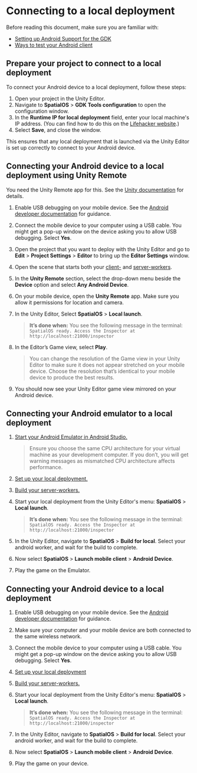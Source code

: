 # Connecting to a local deployment

Before reading this document, make sure you are familiar with:

* [Setting up Android Support for the GDK]({{urlRoot}}/content/mobile/android/setup)
* [Ways to test your Android client]({{urlRoot}}/content/mobile/android/ways-to-test)

## Prepare your project to connect to a local deployment

To connect your Android device to a local deployment, follow these steps:

1. Open your project in the Unity Editor.
1. Navigate to **SpatialOS** > **GDK Tools configuration** to open the configuration window.
1. In the **Runtime IP for local deployment** field, enter your local machine's IP address. (You can find how to do this on the [Lifehacker website](https://lifehacker.com/5833108/how-to-find-your-local-and-external-ip-address).)
1. Select **Save**, and close the window.

This ensures that any local deployment that is launched via the Unity Editor is set up correctly to connect to your Android device.

## Connecting your Android device to a local deployment using Unity Remote

You need the Unity Remote app for this. See the [Unity documentation](https://docs.unity3d.com/Manual/UnityRemote5.html) for details.

1. Enable USB debugging on your mobile device. See the [Android developer documentation](https://developer.android.com/studio/debug/dev-options#enable) for guidance.
1. Connect the mobile device to your computer using a USB cable. You might get a pop-up window on the device asking you to allow USB debugging. Select **Yes**.
1. Open the project that you want to deploy with the Unity Editor and go to **Edit** > **Project Settings** > **Editor** to bring up the **Editor Settings** window.
1. Open the scene that starts both your [client-]({{urlRoot}}/content/glossary#client-worker) and [server-workers]({{urlRoot}}/content/glossary#server-worker).
1. In the **Unity Remote** section, select the drop-down menu beside the **Device** option and select **Any Android Device**.
1. On your mobile device, open the **Unity Remote** app. Make sure you allow it permissions for location and camera.
1. In the Unity Editor, Select **SpatialOS** > **Local launch**.

    > **It’s done when:** You see the following message in the terminal: `SpatialOS ready. Access the Inspector at http://localhost:21000/inspector`

1. In the Editor’s Game view, select **Play**.

    > You can change the resolution of the Game view in your Unity Editor to make sure it does not appear stretched on your mobile device. Choose the resolution that’s identical to your mobile device to produce the best results.

1. You should now see your Unity Editor game view mirrored on your Android device.

## Connecting your Android emulator to a local deployment

1. [Start your Android Emulator in Android Studio.](https://developer.android.com/studio/run/managing-avds)

    > Ensure you choose the same CPU architecture for your virtual machine as your development computer. If you don’t, you will get warning messages as mismatched CPU architecture affects performance.
1. [Set up your local deployment.](#setup-local-deployment-for-mobile-phone-connections)
1. [Build your server-workers.]({{urlRoot}}/content/build)
1. Start your local deployment from the Unity Editor's menu: **SpatialOS** > **Local launch**.

    > **It’s done when:** You see the following message in the terminal: `SpatialOS ready. Access the Inspector at http://localhost:21000/inspector`

1. In the Unity Editor, navigate to **SpatialOS** > **Build for local**. Select your android worker, and wait for the build to complete.
1. Now select **SpatialOS** > **Launch mobile client** > **Android Device**.
1. Play the game on the Emulator.

## Connecting your Android device to a local deployment

1. Enable USB debugging on your mobile device. See the [Android developer documentation](https://developer.android.com/studio/debug/dev-options#enable) for guidance.
1. Make sure your computer and your mobile device are both connected to the same wireless network.
1. Connect the mobile device to your computer using a USB cable. You might get a pop-up window on the device asking you to allow USB debugging. Select **Yes**.
1. [Set up your local deployment](#setup-local-deployment-for-mobile-phone-connections)
1. [Build your server-workers.]({{urlRoot}}/content/build)
1. Start your local deployment from the Unity Editor's menu: **SpatialOS** > **Local launch**.

    > **It’s done when:** You see the following message in the terminal: `SpatialOS ready. Access the Inspector at http://localhost:21000/inspector`

1. In the Unity Editor, navigate to **SpatialOS** > **Build for local**. Select your android worker, and wait for the build to complete.
1. Now select **SpatialOS** > **Launch mobile client** > **Android Device**.
1. Play the game on your device.
